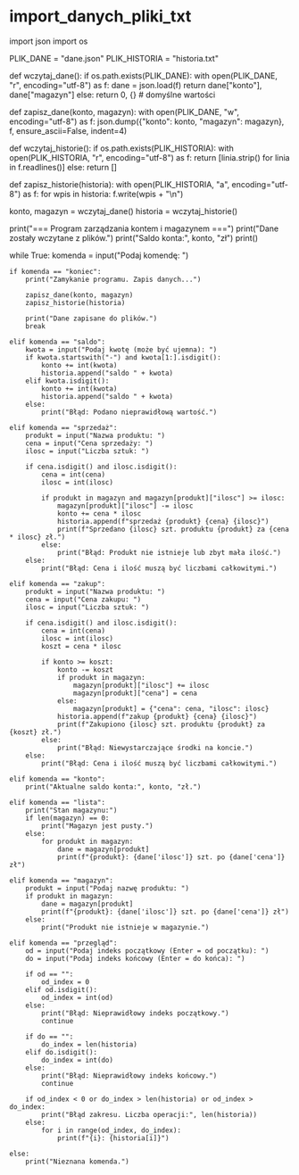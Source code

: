 # import_danych_pliki_txt
import json
import os

PLIK_DANE = "dane.json"
PLIK_HISTORIA = "historia.txt"

def wczytaj_dane():
    if os.path.exists(PLIK_DANE):
        with open(PLIK_DANE, "r", encoding="utf-8") as f:
            dane = json.load(f)
            return dane["konto"], dane["magazyn"]
    else:
        return 0, {}  # domyślne wartości

def zapisz_dane(konto, magazyn):
    with open(PLIK_DANE, "w", encoding="utf-8") as f:
        json.dump({"konto": konto, "magazyn": magazyn}, f, ensure_ascii=False, indent=4)

def wczytaj_historie():
    if os.path.exists(PLIK_HISTORIA):
        with open(PLIK_HISTORIA, "r", encoding="utf-8") as f:
            return [linia.strip() for linia in f.readlines()]
    else:
        return []

def zapisz_historie(historia):
    with open(PLIK_HISTORIA, "a", encoding="utf-8") as f:
        for wpis in historia:
            f.write(wpis + "\n")

konto, magazyn = wczytaj_dane()
historia = wczytaj_historie()

print("=== Program zarządzania kontem i magazynem ===")
print("Dane zostały wczytane z plików.")
print("Saldo konta:", konto, "zł")
print()

while True:
    komenda = input("Podaj komendę: ")

    if komenda == "koniec":
        print("Zamykanie programu. Zapis danych...")

        zapisz_dane(konto, magazyn)
        zapisz_historie(historia)

        print("Dane zapisane do plików.")
        break

    elif komenda == "saldo":
        kwota = input("Podaj kwotę (może być ujemna): ")
        if kwota.startswith("-") and kwota[1:].isdigit():
            konto += int(kwota)
            historia.append("saldo " + kwota)
        elif kwota.isdigit():
            konto += int(kwota)
            historia.append("saldo " + kwota)
        else:
            print("Błąd: Podano nieprawidłową wartość.")

    elif komenda == "sprzedaż":
        produkt = input("Nazwa produktu: ")
        cena = input("Cena sprzedaży: ")
        ilosc = input("Liczba sztuk: ")

        if cena.isdigit() and ilosc.isdigit():
            cena = int(cena)
            ilosc = int(ilosc)

            if produkt in magazyn and magazyn[produkt]["ilosc"] >= ilosc:
                magazyn[produkt]["ilosc"] -= ilosc
                konto += cena * ilosc
                historia.append(f"sprzedaż {produkt} {cena} {ilosc}")
                print(f"Sprzedano {ilosc} szt. produktu {produkt} za {cena * ilosc} zł.")
            else:
                print("Błąd: Produkt nie istnieje lub zbyt mała ilość.")
        else:
            print("Błąd: Cena i ilość muszą być liczbami całkowitymi.")

    elif komenda == "zakup":
        produkt = input("Nazwa produktu: ")
        cena = input("Cena zakupu: ")
        ilosc = input("Liczba sztuk: ")

        if cena.isdigit() and ilosc.isdigit():
            cena = int(cena)
            ilosc = int(ilosc)
            koszt = cena * ilosc

            if konto >= koszt:
                konto -= koszt
                if produkt in magazyn:
                    magazyn[produkt]["ilosc"] += ilosc
                    magazyn[produkt]["cena"] = cena
                else:
                    magazyn[produkt] = {"cena": cena, "ilosc": ilosc}
                historia.append(f"zakup {produkt} {cena} {ilosc}")
                print(f"Zakupiono {ilosc} szt. produktu {produkt} za {koszt} zł.")
            else:
                print("Błąd: Niewystarczające środki na koncie.")
        else:
            print("Błąd: Cena i ilość muszą być liczbami całkowitymi.")

    elif komenda == "konto":
        print("Aktualne saldo konta:", konto, "zł.")

    elif komenda == "lista":
        print("Stan magazynu:")
        if len(magazyn) == 0:
            print("Magazyn jest pusty.")
        else:
            for produkt in magazyn:
                dane = magazyn[produkt]
                print(f"{produkt}: {dane['ilosc']} szt. po {dane['cena']} zł")

    elif komenda == "magazyn":
        produkt = input("Podaj nazwę produktu: ")
        if produkt in magazyn:
            dane = magazyn[produkt]
            print(f"{produkt}: {dane['ilosc']} szt. po {dane['cena']} zł")
        else:
            print("Produkt nie istnieje w magazynie.")

    elif komenda == "przegląd":
        od = input("Podaj indeks początkowy (Enter = od początku): ")
        do = input("Podaj indeks końcowy (Enter = do końca): ")

        if od == "":
            od_index = 0
        elif od.isdigit():
            od_index = int(od)
        else:
            print("Błąd: Nieprawidłowy indeks początkowy.")
            continue

        if do == "":
            do_index = len(historia)
        elif do.isdigit():
            do_index = int(do)
        else:
            print("Błąd: Nieprawidłowy indeks końcowy.")
            continue

        if od_index < 0 or do_index > len(historia) or od_index > do_index:
            print("Błąd zakresu. Liczba operacji:", len(historia))
        else:
            for i in range(od_index, do_index):
                print(f"{i}: {historia[i]}")

    else:
        print("Nieznana komenda.")

